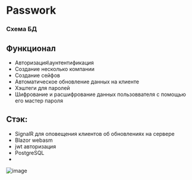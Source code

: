 # Passwork
### Схема БД
## Функционал
 - Авторизация\аунтентификация
 - Создание несколько компании
 - Создание сейфов
 - Автоматическое обновление данных на клиенте
 - Хэштеги для паролей
 - Шифрование и расшифрование данных пользоввателя с помощью его мастер пароля

## Стэк:
 - SignalR для оповещения клиентов об обновлениях на сервере
 - Blazor webasm
 - jwt авторизация
 - PostgreSQL
 - 

![image](https://github.com/khaydarovR/Passwork/assets/95288769/fa4be6f3-ad25-4fca-8db7-3489cb9991fd)


